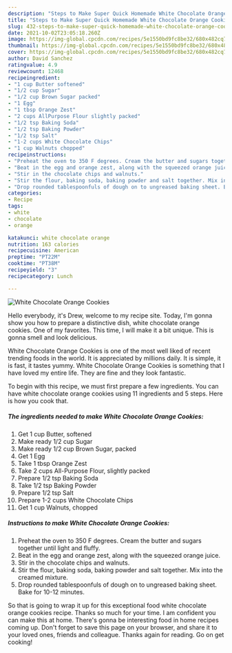```yaml
---
description: "Steps to Make Super Quick Homemade White Chocolate Orange Cookies"
title: "Steps to Make Super Quick Homemade White Chocolate Orange Cookies"
slug: 432-steps-to-make-super-quick-homemade-white-chocolate-orange-cookies
date: 2021-10-02T23:05:18.260Z
image: https://img-global.cpcdn.com/recipes/5e1550bd9fc8be32/680x482cq70/white-chocolate-orange-cookies-recipe-main-photo.jpg
thumbnail: https://img-global.cpcdn.com/recipes/5e1550bd9fc8be32/680x482cq70/white-chocolate-orange-cookies-recipe-main-photo.jpg
cover: https://img-global.cpcdn.com/recipes/5e1550bd9fc8be32/680x482cq70/white-chocolate-orange-cookies-recipe-main-photo.jpg
author: David Sanchez
ratingvalue: 4.9
reviewcount: 12468
recipeingredient:
- "1 cup Butter softened"
- "1/2 cup Sugar"
- "1/2 cup Brown Sugar packed"
- "1 Egg"
- "1 tbsp Orange Zest"
- "2 cups AllPurpose Flour slightly packed"
- "1/2 tsp Baking Soda"
- "1/2 tsp Baking Powder"
- "1/2 tsp Salt"
- "1-2 cups White Chocolate Chips"
- "1 cup Walnuts chopped"
recipeinstructions:
- "Preheat the oven to 350 F degrees. Cream the butter and sugars together until light and fluffy."
- "Beat in the egg and orange zest, along with the squeezed orange juice."
- "Stir in the chocolate chips and walnuts."
- "Stir the flour, baking soda, baking powder and salt together. Mix into the creamed mixture."
- "Drop rounded tablespoonfuls of dough on to ungreased baking sheet. Bake for 10-12 minutes."
categories:
- Recipe
tags:
- white
- chocolate
- orange

katakunci: white chocolate orange 
nutrition: 163 calories
recipecuisine: American
preptime: "PT22M"
cooktime: "PT38M"
recipeyield: "3"
recipecategory: Lunch

---
```



![White Chocolate Orange Cookies](https://img-global.cpcdn.com/recipes/5e1550bd9fc8be32/680x482cq70/white-chocolate-orange-cookies-recipe-main-photo.jpg)

Hello everybody, it's Drew, welcome to my recipe site. Today, I'm gonna show you how to prepare a distinctive dish, white chocolate orange cookies. One of my favorites. This time, I will make it a bit unique. This is gonna smell and look delicious.

White Chocolate Orange Cookies is one of the most well liked of recent trending foods in the world. It is appreciated by millions daily. It is simple, it is fast, it tastes yummy. White Chocolate Orange Cookies is something that I have loved my entire life. They are fine and they look fantastic.




To begin with this recipe, we must first prepare a few ingredients. You can have white chocolate orange cookies using 11 ingredients and 5 steps. Here is how you cook that.

<!--inarticleads1-->

##### The ingredients needed to make White Chocolate Orange Cookies:

1. Get 1 cup Butter, softened
1. Make ready 1/2 cup Sugar
1. Make ready 1/2 cup Brown Sugar, packed
1. Get 1 Egg
1. Take 1 tbsp Orange Zest
1. Take 2 cups All-Purpose Flour, slightly packed
1. Prepare 1/2 tsp Baking Soda
1. Take 1/2 tsp Baking Powder
1. Prepare 1/2 tsp Salt
1. Prepare 1-2 cups White Chocolate Chips
1. Get 1 cup Walnuts, chopped




<!--inarticleads2-->

##### Instructions to make White Chocolate Orange Cookies:

1. Preheat the oven to 350 F degrees. Cream the butter and sugars together until light and fluffy.
1. Beat in the egg and orange zest, along with the squeezed orange juice.
1. Stir in the chocolate chips and walnuts.
1. Stir the flour, baking soda, baking powder and salt together. Mix into the creamed mixture.
1. Drop rounded tablespoonfuls of dough on to ungreased baking sheet. Bake for 10-12 minutes.




So that is going to wrap it up for this exceptional food white chocolate orange cookies recipe. Thanks so much for your time. I am confident you can make this at home. There's gonna be interesting food in home recipes coming up. Don't forget to save this page on your browser, and share it to your loved ones, friends and colleague. Thanks again for reading. Go on get cooking!
